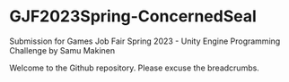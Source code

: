 # GJF2023Spring-ConcernedSeal
Submission for Games Job Fair Spring 2023 - Unity Engine Programming Challenge by Samu Makinen

Welcome to the Github repository. Please excuse the breadcrumbs.
